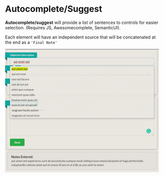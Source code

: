 # Autocomplete/Suggest

**Autocomplete/suggest** will provide a list of sentences to controls for easier selection. (Requires JS, Awesomecomplete, SemanticUI).

Each element will have an independent source that will be concatenated at the end as a `'Final Note'`

![header image](https://github.com/ivanrs-/autocomplete/blob/master/preview.png?raw=true)

